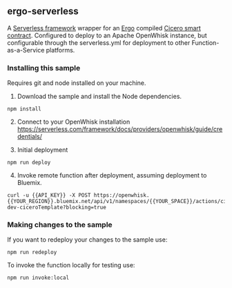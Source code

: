 ## ergo-serverless

A [Serverless framework](https://serverless.com) wrapper for an [Ergo](https://github.com/accordproject/ergo) compiled [Cicero smart contract](https://github.com/accordproject/cicero). Configured to deploy to an Apache OpenWhisk instance, but configurable through the serverless.yml for deployment to other Function-as-a-Service platforms.


### Installing this sample

Requires git and node installed on your machine.

1. Download the sample and install the Node dependencies.
```
npm install
```

2. Connect to your OpenWhisk installation
https://serverless.com/framework/docs/providers/openwhisk/guide/credentials/


3. Initial deployment
```
npm run deploy
```

4. Invoke remote function after deployment, assuming deployment to Bluemix.
```
curl -u {{API_KEY}} -X POST https://openwhisk.{{YOUR_REGION}}.bluemix.net/api/v1/namespaces/{{YOUR_SPACE}}/actions/ciceroTemplate-dev-ciceroTemplate?blocking=true
```

### Making changes to the sample

If you want to redeploy your changes to the sample use:
```
npm run redeploy
```

To invoke the function locally for testing use: 
```
npm run invoke:local
```